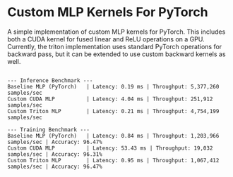 # Custom MLP Kernels For PyTorch

A simple implementation of custom MLP kernels for PyTorch. This includes both a CUDA kernel for fused linear and ReLU operations on a GPU. Currently, the triton implementation uses standard PyTorch operations for backward pass, but it can be extended to use custom backward kernels as well.

```

--- Inference Benchmark ---
Baseline MLP (PyTorch)   | Latency: 0.19 ms | Throughput: 5,377,260 samples/sec
Custom CUDA MLP          | Latency: 4.04 ms | Throughput: 251,912 samples/sec
Custom Triton MLP        | Latency: 0.21 ms | Throughput: 4,754,199 samples/sec

--- Training Benchmark ---
Baseline MLP (PyTorch)   | Latency: 0.84 ms | Throughput: 1,203,966 samples/sec | Accuracy: 96.47%
Custom CUDA MLP          | Latency: 53.43 ms | Throughput: 19,032 samples/sec | Accuracy: 96.31%
Custom Triton MLP        | Latency: 0.95 ms | Throughput: 1,067,412 samples/sec | Accuracy: 96.47%
```

